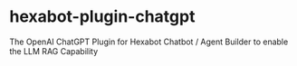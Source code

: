 # hexabot-plugin-chatgpt
The OpenAI ChatGPT Plugin for Hexabot Chatbot / Agent Builder to enable the LLM RAG Capability
